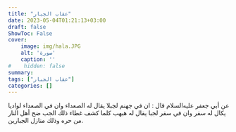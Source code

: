 ```yaml
---
title: "عقاب الجبار"
date: 2023-05-04T01:21:13+03:00
draft: false
ShowToc: False
cover:
    image: img/hala.JPG
    alt: 'صورة'
    caption: ''
#    hidden: false
summary: 
tags: ["عقاب الجبار"]
categories: []
---
```


عن أبي جعفر عليه‌السلام قال : ان في جهنم لجبلا يقال له الصعداء وان في
الصعداء لواديا يكال له سقر وان في سقر لجبا يقال له هبهب كلما كشف
غطاء ذلك الجب ضج أهل النار من حره وذلك منازل الجبارين.
